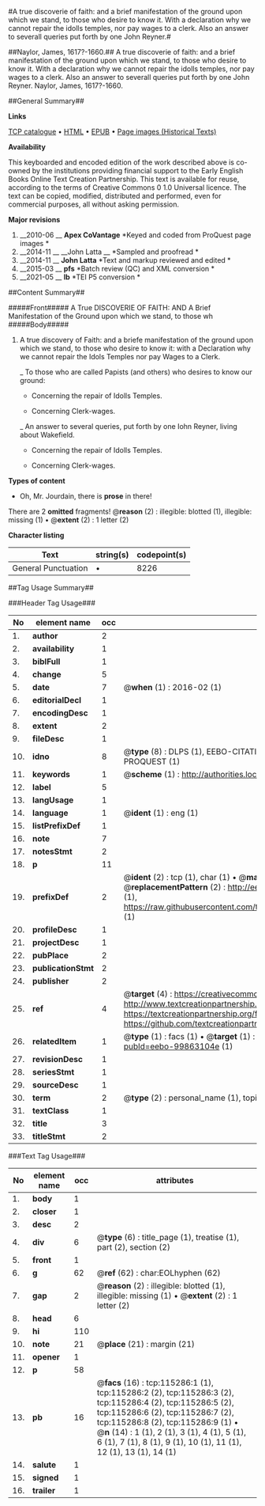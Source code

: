 #A true discoverie of faith: and a brief manifestation of the ground upon which we stand, to those who desire to know it. With a declaration why we cannot repair the idolls temples, nor pay wages to a clerk. Also an answer to severall queries put forth by one John Reyner.#

##Naylor, James, 1617?-1660.##
A true discoverie of faith: and a brief manifestation of the ground upon which we stand, to those who desire to know it. With a declaration why we cannot repair the idolls temples, nor pay wages to a clerk. Also an answer to severall queries put forth by one John Reyner.
Naylor, James, 1617?-1660.

##General Summary##

**Links**

[TCP catalogue](http://www.ota.ox.ac.uk/tcp/)  • 
[HTML](http://tei.it.ox.ac.uk/tcp/Texts-HTML/free/A89/A89856.html)  • 
[EPUB](http://tei.it.ox.ac.uk/tcp/Texts-EPUB/free/A89/A89856.epub) • 
[Page images (Historical Texts)](https://historicaltexts.jisc.ac.uk/eebo-99863104e)

**Availability**

This keyboarded and encoded edition of the work described above is co-owned by the
    institutions providing financial support to the Early English Books Online Text Creation
    Partnership. This text is available for reuse, according to the terms of  Creative Commons 0 1.0 Universal
    licence. The text can be copied, modified, distributed and performed, even for commercial
    purposes, all without asking permission.

**Major revisions**

1. __2010-06 __ __Apex CoVantage__ *Keyed and coded from ProQuest page images *
1. __2014-11 __ __John Latta __ *Sampled and proofread *
1. __2014-11 __ __John Latta__ *Text and markup reviewed and edited *
1. __2015-03 __ __pfs__ *Batch review (QC) and XML conversion *
1. __2021-05 __ __lb__ *TEI P5 conversion *

##Content Summary##

#####Front#####
A True DISCOVERIE OF FAITH: AND A Brief Manifestation of the Ground upon which we stand, to those wh
#####Body#####

1. A true discovery of Faith: and a briefe manifestation of the ground upon which we stand, to those who desire to know it: with a Declaration why we cannot repair the Idols Temples nor pay Wages to a Clerk.

    _ To those who are called Papists (and others) who desires to know our ground:

      * Concerning the repair of Idolls Temples.

      * Concerning Clerk-wages.

    _ An answer to several queries, put forth by one Iohn Reyner, living about Wakefield.

      * Concerning the repair of Idolls Temples.

      * Concerning Clerk-wages.

**Types of content**

  * Oh, Mr. Jourdain, there is **prose** in there!

There are 2 **omitted** fragments! 
 @__reason__ (2) : illegible: blotted (1), illegible: missing (1)  •  @__extent__ (2) : 1 letter (2)

**Character listing**


|Text|string(s)|codepoint(s)|
|---|---|---|
|General Punctuation|•|8226|

##Tag Usage Summary##

###Header Tag Usage###

|No|element name|occ|attributes|
|---|---|---|---|
|1.|__author__|2||
|2.|__availability__|1||
|3.|__biblFull__|1||
|4.|__change__|5||
|5.|__date__|7| @__when__ (1) : 2016-02 (1)|
|6.|__editorialDecl__|1||
|7.|__encodingDesc__|1||
|8.|__extent__|2||
|9.|__fileDesc__|1||
|10.|__idno__|8| @__type__ (8) : DLPS (1), EEBO-CITATION (1), VID (1), EEBO-PROQUEST (1), STC (3), PROQUEST (1)|
|11.|__keywords__|1| @__scheme__ (1) : http://authorities.loc.gov/ (1)|
|12.|__label__|5||
|13.|__langUsage__|1||
|14.|__language__|1| @__ident__ (1) : eng (1)|
|15.|__listPrefixDef__|1||
|16.|__note__|7||
|17.|__notesStmt__|2||
|18.|__p__|11||
|19.|__prefixDef__|2| @__ident__ (2) : tcp (1), char (1)  •  @__matchPattern__ (2) : ([0-9\-]+):([0-9IVX]+) (1), (.+) (1)  •  @__replacementPattern__ (2) : http://eebo.chadwyck.com/downloadtiff?vid=$1&page=$2 (1), https://raw.githubusercontent.com/textcreationpartnership/Texts/master/tcpchars.xml#$1 (1)|
|20.|__profileDesc__|1||
|21.|__projectDesc__|1||
|22.|__pubPlace__|2||
|23.|__publicationStmt__|2||
|24.|__publisher__|2||
|25.|__ref__|4| @__target__ (4) : https://creativecommons.org/publicdomain/zero/1.0/ (1), http://www.textcreationpartnership.org/docs/. (1), https://textcreationpartnership.org/faq/#faq05 (1), https://github.com/textcreationpartnership (1)|
|26.|__relatedItem__|1| @__type__ (1) : facs (1)  •  @__target__ (1) : https://data.historicaltexts.jisc.ac.uk/view?pubId=eebo-99863104e (1)|
|27.|__revisionDesc__|1||
|28.|__seriesStmt__|1||
|29.|__sourceDesc__|1||
|30.|__term__|2| @__type__ (2) : personal_name (1), topical_term (1)|
|31.|__textClass__|1||
|32.|__title__|3||
|33.|__titleStmt__|2||


###Text Tag Usage###

|No|element name|occ|attributes|
|---|---|---|---|
|1.|__body__|1||
|2.|__closer__|1||
|3.|__desc__|2||
|4.|__div__|6| @__type__ (6) : title_page (1), treatise (1), part (2), section (2)|
|5.|__front__|1||
|6.|__g__|62| @__ref__ (62) : char:EOLhyphen (62)|
|7.|__gap__|2| @__reason__ (2) : illegible: blotted (1), illegible: missing (1)  •  @__extent__ (2) : 1 letter (2)|
|8.|__head__|6||
|9.|__hi__|110||
|10.|__note__|21| @__place__ (21) : margin (21)|
|11.|__opener__|1||
|12.|__p__|58||
|13.|__pb__|16| @__facs__ (16) : tcp:115286:1 (1), tcp:115286:2 (2), tcp:115286:3 (2), tcp:115286:4 (2), tcp:115286:5 (2), tcp:115286:6 (2), tcp:115286:7 (2), tcp:115286:8 (2), tcp:115286:9 (1)  •  @__n__ (14) : 1 (1), 2 (1), 3 (1), 4 (1), 5 (1), 6 (1), 7 (1), 8 (1), 9 (1), 10 (1), 11 (1), 12 (1), 13 (1), 14 (1)|
|14.|__salute__|1||
|15.|__signed__|1||
|16.|__trailer__|1||
